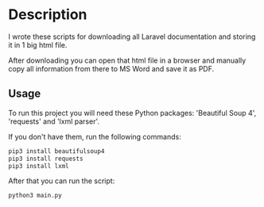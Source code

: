 Description
===========

I wrote these scripts for downloading all Laravel documentation and storing it in 1 big html file.

After downloading you can open that html file in a browser and manually copy all information from there to MS Word and save it as PDF.


Usage
-----

To run this project you will need these Python packages: 'Beautiful Soup 4', 'requests' and 'lxml parser'.

If you don't have them, run the following commands:

```python
pip3 install beautifulsoup4
pip3 install requests
pip3 install lxml
```


After that you can run the script:

```python
python3 main.py
```
